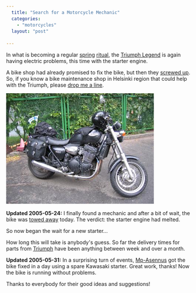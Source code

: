 ```yaml
---
  title: "Search for a Motorcycle Mechanic"
  categories: 
    - "motorcycles"
  layout: "post"

---
```

In what is becoming a regular [spring][1] [ritual][2], the [Triumph Legend][3] is again having electric problems, this time with the starter engine.

A bike shop had already promised to fix the bike, but then they [screwed up][4]. So, if you know a bike maintenance shop in Helsinki region that could help with the Triumph, please [drop me a line][5].

![The Triumph in rainy Kiev](/files/Triumph_Legend_in_Kiev.jpg)

__Updated 2005-05-24:__ I finally found a mechanic and after a bit of
wait, the bike was [towed away][6] today. The verdict: the starter engine had melted.

So now began the wait for a new starter... 

How long this will take is anybody's guess. So far the delivery times for parts from [Triumph][7] have been anything between week and over a month.

__Updated 2005-05-31:__ In a surprising turn of events, [Mp-Asennus][8] got the bike fixed in a day using a spare Kawasaki starter. Great work, thanks! Now the bike is running without problems.

Thanks to everybody for their good ideas and suggestions!

[1]: http://www.routamc.org/updates/legend-ignition.html
[2]: http://www.routamc.org/updates/2004-06-16-000.html
[3]: http://www.routamc.org/bikes/triumph-legend.html
[4]: http://www.routamc.org/updates/no-palvelu-in-mp-palvelu.html
[5]: #comments
[6]: http://bergie.iki.fi/midcom-permalink-d10c766fa4e70cd4d9f96b87bb9b14e3
[7]: http://www.triumph.co.uk/
[8]: http://www.mp-asennus.com/